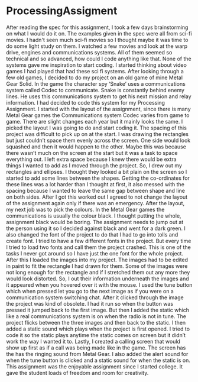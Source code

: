 # ProcessingAssigment
After reading the spec for this assignment, I took a few days brainstorming on what I would do it on. The examples given in the spec were all from sci-fi movies. I hadn't seen much sci-fi movies so I thought maybe it was time to do some light study on them. I watched a few movies and look at the warp drive, engines and communications systems. All of them seemed so technical and so advanced, how could I code anything like that. None of the systems gave me inspiration to start coding. I started thinking about video games I had played that had these sci fi systems. After looking through a few old games, I decided to do my project on an old game of mine Metal Gear Solid. In the game the character spy ‘Snake’ uses a communications system called Codec to communicate. Snake is constantly behind enemy lines. He uses this communications system to get his next mission and relay information. I had decided to code this system for my Processing Assignment.
I started with the layout of the assignment, since there is many Metal Gear games the Communications system Codec varies from game to game. There are slight changes each year but it mainly looks the same. I picked the layout I was going to do and start coding it. The spacing of this project was difficult to pick up on at the start. I was drawing the rectangles but just couldn’t space them evenly across the screen. One side would look squashed and then it would happen to the other. Maybe this was because there wasn’t much on the screen at the start but it was a task to space everything out. I left extra space because I knew there would be extra things I wanted to add as I moved through the project. So, I drew out my rectangles and ellipses. I thought they looked a bit plain on the screen so I started to add some lines between the shapes. Getting the co-ordinates for these lines was a lot harder than I thought at first, it also messed with the spacing because I wanted to leave the same gap between shape and line on both sides. After I got this worked out I agreed to not change the layout of the assignment again only if there was an emergency.
After the layout, my next job was to pick the colours. In the Metal Gear games the communications is usually the colour black. I thought putting the whole, assignment black would be boring. The assignment needs to jump out at the person using it so I decided against black and went for a dark green. I also changed the font of the project to do that I had to go into tolls and create font. I tried to have a few different fonts in the project. But every time I tried to load two fonts and call them the project crashed. This is one of the tasks I never got around so I have just the one font for the whole project.
After this I loaded the images into my project. The images had to be edited in paint to fit the rectangle I had drawn for them. Some of the images were not long enough for the rectangle and if I stretched them out any more they would look distorted. So, I out their information underneath the images and it appeared when you hovered over it with the mouse. I used the tune button which when pressed let you go to the next image as if you were on a communication system switching chat. After it clicked through the image the project was kind of obsolete. I had it run so when the button was pressed it jumped back to the first image. But then I added the static which like a real communications system is on when the radio is not in tune. The project flicks between the three images and then back to the static. I then added a static sound which plays when the project is first opened. I tried to code it so the static plays anytime the static comes on screen but it didn’t work the way I wanted it to.
Lastly, I created a calling screen that would show up first as if a call was being made like in the game. The screen has the has the ringing sound from Metal Gear. I also added the alert sound for when the tune button is clicked and a static sound for when the static is on. This assignment was the enjoyable assignment since I started college. It gave the student loads of freedom and room for creativity.

